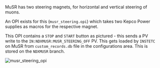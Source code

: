 MuSR has two steering magnets, for horizontal and vertical steering of muons.

An OPI exists for this (`musr_steering.opi`) which takes two Kepco Power supplies as macros for the respective magnet. 

This OPI contains a `STOP` and `START` button as pictured - this sends a PV write to the `IN:NDXMUSR:MUSR_STEERING_OFF` PV. This gets loaded by `INSTETC` on MuSR from `custom_records.db` file in the configurations area. This is stored on the `NDXMUSR` branch. 

![musr_steering_opi](https://user-images.githubusercontent.com/14823767/105205634-61fc7600-5b3d-11eb-9b34-4789c86591ae.PNG)